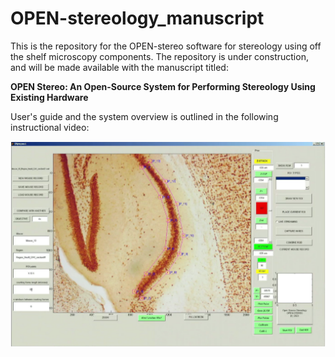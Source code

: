 # OPEN-stereology_manuscript
This is the repository for the OPEN-stereo software for stereology using off the shelf microscopy components.
The repository is under construction, and will be made available with the manuscript titled:

**OPEN Stereo: An Open-Source System for Performing Stereology Using Existing Hardware**

User's guide and the system overview is outlined in the following instructional video:

[![Video Thumbnail](https://github.com/OPEN-stereology/OPEN-stereology_manuscript/blob/main/open-stereo.PNG)](https://www.youtube.com/watch?v=Y0rsWYBhk-Y)
